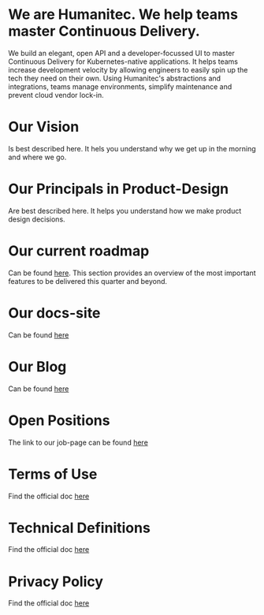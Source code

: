 # We are Humanitec. We help teams master Continuous Delivery.
We build an elegant, open API and a developer-focussed UI to master Continuous Delivery for Kubernetes-native applications. It helps teams increase development velocity by allowing engineers to easily spin up the tech they need on their own. Using Humanitec's abstractions and integrations, teams manage environments, simplify maintenance and prevent cloud vendor lock-in.

# Our Vision 
Is best described here. It hels you understand why we get up in the morning and where we go.

# Our Principals in Product-Design
Are best described here. It helps you understand how we make product design decisions.

# Our current roadmap 
Can be found [here](https://github.com/Humanitec/direction/projects/1). This section provides an overview of the most important features to be delivered this quarter and beyond. 

# Our docs-site 
Can be found [here](docs.humanitec.com)

# Our Blog
Can be found [here](humanitec.com/blog)

# Open Positions
The link to our job-page can be found [here](https://humanitec.com/open-positions) 

# Terms of Use
Find the official doc [here](https://humanitec.com/terms-and-conditions)

# Technical Definitions
Find the official doc [here](https://humanitec.com/technical-definitions)

# Privacy Policy
Find the official doc [here](https://humanitec.com/privacy-policy)

